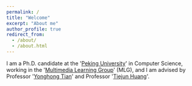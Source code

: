 ```yaml
---
permalink: /
title: "Welcome"
excerpt: "About me"
author_profile: true
redirect_from: 
  - /about/
  - /about.html
---
```

I am a Ph.D. candidate at the '<a href="https://www.pku.edu.cn/:Peking University" target="_blank">Peking University</a>' in Computer Science, working in the '<a href="https://www.pkuml.org/:Multimedia Learning Group" target="_blank">Multimedia Learning Group</a>' (MLG), and I am advised by Professor '<a href="https://scholar.google.com/citations?hl=zh-CN&user=fn6hJx0AAAAJ:Yonghong Tian" target="_blank">Yonghong Tian</a>' and Professor '<a href="https://scholar.google.com/citations?user=knvEK4AAAAAJ&hl=zh-CN:Tiejun Huang" target="_blank">Tiejun Huang</a>'.


